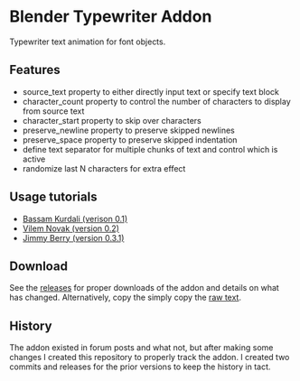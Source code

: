 # Blender Typewriter Addon

Typewriter text animation for font objects.


## Features

- source_text property to either directly input text or specify text block
- character_count property to control the number of characters to display from
  source text
- character_start property to skip over characters
- preserve_newline property to preserve skipped newlines
- preserve_space property to preserve skipped indentation
- define text separator for multiple chunks of text and control which is active
- randomize last N characters for extra effect


## Usage tutorials

- [Bassam Kurdali (verison 0.1)](https://www.youtube.com/watch?v=-z-P7cn5kZE)
- [Vilem Novak (version 0.2)](https://www.youtube.com/watch?v=L6AaKPwcZAE)
- [Jimmy Berry (version 0.3.1)](https://www.youtube.com/watch?v=T0ryc7kJzZA)


## Download

See the [releases](../../releases) for proper downloads of the addon and details
on what has changed. Alternatively, copy the simply copy the
[raw text](../../raw/master/typewriter.py).


## History

The addon existed in forum posts and what not, but after making some changes I
created this repository to properly track the addon. I created two commits and
releases for the prior versions to keep the history in tact.
